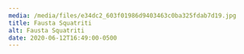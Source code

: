 ```yaml
---
media: /media/files/e34dc2_603f01986d9403463c0ba325fdab7d19.jpg
title: Fausta Squatriti
alt: Fausta Squatriti
date: 2020-06-12T16:49:00-0500
---
```

